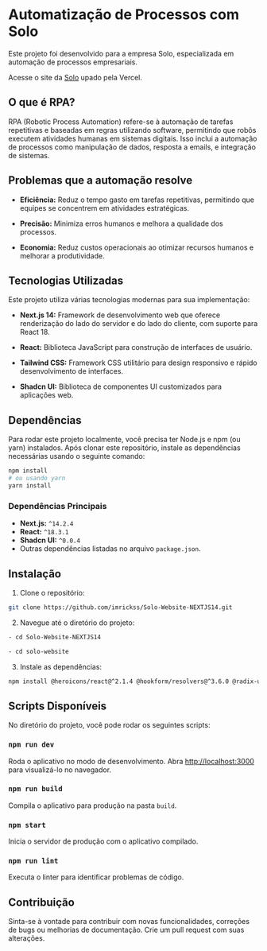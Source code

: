 # Automatização de Processos com Solo

Este projeto foi desenvolvido para a empresa Solo, especializada em automação de processos empresariais.

Acesse o site da [Solo](https://www.solosolutions.com.br) upado pela Vercel.

## O que é RPA?

RPA (Robotic Process Automation) refere-se à automação de tarefas repetitivas e baseadas em regras utilizando software, permitindo que robôs executem atividades humanas em sistemas digitais. Isso inclui a automação de processos como manipulação de dados, resposta a emails, e integração de sistemas.

## Problemas que a automação resolve

- **Eficiência:** Reduz o tempo gasto em tarefas repetitivas, permitindo que equipes se concentrem em atividades estratégicas.
  
- **Precisão:** Minimiza erros humanos e melhora a qualidade dos processos.
  
- **Economia:** Reduz custos operacionais ao otimizar recursos humanos e melhorar a produtividade.

## Tecnologias Utilizadas

Este projeto utiliza várias tecnologias modernas para sua implementação:

- **Next.js 14:** Framework de desenvolvimento web que oferece renderização do lado do servidor e do lado do cliente, com suporte para React 18.
  
- **React:** Biblioteca JavaScript para construção de interfaces de usuário.
  
- **Tailwind CSS:** Framework CSS utilitário para design responsivo e rápido desenvolvimento de interfaces.
  
- **Shadcn UI:** Biblioteca de componentes UI customizados para aplicações web.

## Dependências

Para rodar este projeto localmente, você precisa ter Node.js e npm (ou yarn) instalados. Após clonar este repositório, instale as dependências necessárias usando o seguinte comando:

```bash
npm install
# ou usando yarn
yarn install
```

### Dependências Principais

- **Next.js:** `^14.2.4`
- **React:** `^18.3.1`
- **Shadcn UI:** `^0.0.4`
- Outras dependências listadas no arquivo `package.json`.

## Instalação

1. Clone o repositório:

```bash
git clone https://github.com/imrickss/Solo-Website-NEXTJS14.git
```

2. Navegue até o diretório do projeto:
   
```bash
- cd Solo-Website-NEXTJS14
```

```bash
- cd solo-website
```

3. Instale as dependências:
   
```bash
npm install @heroicons/react@^2.1.4 @hookform/resolvers@^3.6.0 @radix-ui/react-avatar@^1.1.0 @radix-ui/react-hover-card@^1.1.1 @radix-ui/react-label@^2.1.0 @radix-ui/react-slot@^1.1.0 @radix-ui/react-tabs@^1.1.0 @radix-ui/react-toast@^1.2.1 @radix-ui/react-tooltip@^1.1.0 @shadcn/ui@^0.0.4 axios@^1.7.2 class-variance-authority@^0.7.0 clsx@^2.1.1 dotenv@^16.4.5 lucide-react@^0.394.0 next@^14.2.4 nodemailer@^6.9.14 react@^18.3.1 react-dom@^18.3.1 react-hook-form@^7.52.0 react-icons@^5.2.1 tailwind-merge@^2.3.0 tailwindcss-animate@^1.0.7 zod@^3.23.8 @types/node@^20.14.7 @types/react@^18.3.3 @types/react-dom@^18.3.0 eslint@^8.57.0 eslint-config-next@^14.2.4 postcss@^8.4.38 tailwindcss@^3.4.4 typescript@^5.5.2
```

## Scripts Disponíveis

No diretório do projeto, você pode rodar os seguintes scripts:

### `npm run dev`

Roda o aplicativo no modo de desenvolvimento. Abra [http://localhost:3000](http://localhost:3000) para visualizá-lo no navegador.

### `npm run build`

Compila o aplicativo para produção na pasta `build`.

### `npm start`

Inicia o servidor de produção com o aplicativo compilado.

### `npm run lint`

Executa o linter para identificar problemas de código.

## Contribuição

Sinta-se à vontade para contribuir com novas funcionalidades, correções de bugs ou melhorias de documentação. Crie um pull request com suas alterações.


